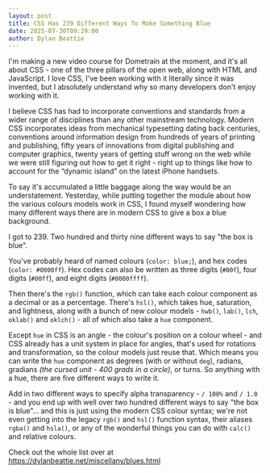 ```yaml
---
layout: post
title: CSS Has 239 Different Ways To Make Something Blue
date: 2025-07-30T09:29:00
author: Dylan Beattie
---
```

I'm making a new video course for Dometrain at the moment, and it's all about CSS - one of the three pillars of the open web, along with HTML and JavaScript. I love CSS, I've been working with it literally since it was invented, but I absolutely understand why so many developers don't enjoy working with it.

I believe CSS has had to incorporate conventions and standards from a wider range of disciplines than any other mainstream technology. Modern CSS incorporates ideas from mechanical typesetting dating back centuries, conventions around information design from hundreds of years of printing and publishing, fifty years of innovations from digital publishing and computer graphics, twenty years of getting stuff wrong on the web while we were still figuring out how to get it right - right up to things like how to account for the “dynamic island” on the latest iPhone handsets.

To say it's accumulated a little baggage along the way would be an understatement. Yesterday, while putting together the module about how the various colours models work in CSS, I found myself wondering how many  different ways there are in modern CSS to give a box a blue background.

I got to 239. Two hundred and thirty nine different ways to say "the box is blue".

You've probably heard of named colours (`color: blue;`), and hex codes (`color: #0000ff`). Hex codes can also be written as three digits (`#00f`), four digits (`#00ff`), and eight digits (`#0000ffff`).

Then there's the `rgb()` function, which can take each colour component as a decimal or as a percentage. There's `hsl()`, which takes hue, saturation, and lightness, along with a bunch of new colour models - `hwb()`, `lab()`, `lch`, `oklab()` and `oklch()` - all of which also take a `hue` component.

Except `hue` in CSS is an angle - the colour's position on a colour wheel - and CSS already has a unit system in place for angles, that's used for rotations and transformation, so the colour models just reuse that. Which means you can write the `hue` component as degrees (with or without `deg`),  radians, gradians _(the cursed unit - 400 grads in a circle)_, or turns. So anything with a hue, there are five different ways to write it.

Add in two different ways to specify alpha transparency - `/ 100%` and `/ 1.0` - and  you end up with well over two hundred different ways to say "the box is blue"... and this is just using the modern CSS colour syntax; we're not even getting into the legacy `rgb()` and `hsl()` function syntax, their aliases `rgba()` and `hsla()`, or any of the wonderful things you can do with `calc()` and relative colours.

Check out the whole list over at [https://dylanbeattie.net/miscellany/blues.html ](https://dylanbeattie.net/miscellany/blues.html )
